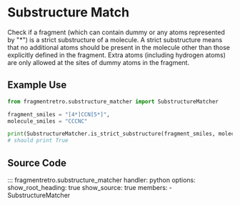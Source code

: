 # Substructure Match

Check if a fragment (which can contain dummy or any atoms represented by "*") is a strict substructure of a molecule. A strict substructure means that no additional atoms should be present in the molecule other than those explicitly defined in the fragment. Extra atoms (including hydrogen atoms) are only allowed at the sites of dummy atoms in the fragment.

## Example Use

```python
from fragmentretro.substructure_matcher import SubstructureMatcher

fragment_smiles = "[4*]CCN[5*]",
molecule_smiles = "CCCNC"

print(SubstructureMatcher.is_strict_substructure(fragment_smiles, molecule_smiles))
# should print True
```

## Source Code

::: fragmentretro.substructure_matcher
    handler: python
    options:
      show_root_heading: true
      show_source: true
      members:
        - SubstructureMatcher
